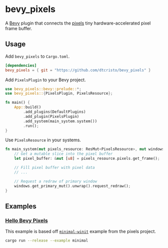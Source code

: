# bevy_pixels

A [Bevy](https://github.com/bevyengine/bevy) plugin that connects the [pixels](https://github.com/parasyte/pixels) tiny hardware-accelerated pixel frame buffer.

## Usage

Add `bevy_pixels` to `Cargo.toml`.

```toml
[dependencies]
bevy_pixels = { git = "https://github.com/dtcristo/bevy_pixels" }
```

Add `PixelsPlugin` to your Bevy project.

```rust
use bevy_pixels::bevy::prelude::*;
use bevy_pixels::{PixelsPlugin, PixelsResource};

fn main() {
    App::build()
        .add_plugins(DefaultPlugins)
        .add_plugin(PixelsPlugin)
        .add_system(main_system.system())
        .run();
}
```

Use `PixelsResource` in your systems.

```rust
fn main_system(mut pixels_resource: ResMut<PixelsResource>, mut windows: ResMut<Windows>) {
    // Get a mutable slice into the pixel buffer
    let pixel_buffer: &mut [u8] = pixels_resource.pixels.get_frame();

    // Fill pixel buffer with pixel data
    // ...

    // Request a redraw of primary window
    windows.get_primary_mut().unwrap().request_redraw();
}
```

## Examples

### [Hello Bevy Pixels](https://github.com/dtcristo/bevy_pixels/blob/main/examples/minimal.rs)

This example is based off [`minimal-winit`](https://github.com/parasyte/pixels/tree/master/examples/minimal-winit) example from the pixels project.

```sh
cargo run --release --example minimal
```
